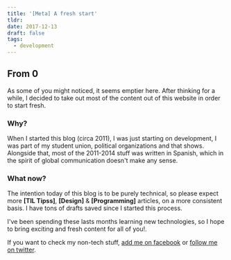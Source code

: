 ```yaml
---
title: '[Meta] A fresh start'
tldr:
date: 2017-12-13
draft: false
tags:
  - development
---
```

## From 0

As some of you might noticed, it seems emptier here. After thinking for a while, I decided to take out most of the content out of this website in order to start fresh.

### Why?

When I started this blog (circa 2011), I was just starting on development, I was part of my student union, political organizations and that shows. Alongside that, most of the 2011-2014 stuff was written in Spanish, which in the spirit of global communication doesn't make any sense.

### What now?

The intention today of this blog is to be purely technical, so please expect more **[TIL Tipss]**, **[Design]** & **[Programming]** articles, on a more consistent basis. I have tons of drafts saved since I started this process.

I've been spending these lasts months learning new technologies, so I hope to bring exciting and fresh content for all of you!.

If you want to check my non-tech stuff, [add me on facebook](https://facebook.com/fcabargas) or [follow me on twitter](https://twitter.com/juanpintoduran).
